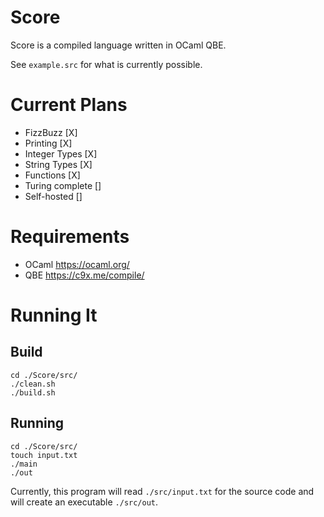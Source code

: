 # Score

Score is a compiled language written in OCaml QBE.

See `example.src` for what is currently possible.

# Current Plans
- FizzBuzz [X]
- Printing [X]
- Integer Types [X]
- String Types [X]
- Functions [X]
- Turing complete []
- Self-hosted []

# Requirements
- OCaml https://ocaml.org/
- QBE https://c9x.me/compile/

# Running It

## Build
```
cd ./Score/src/
./clean.sh
./build.sh
```

## Running
```
cd ./Score/src/
touch input.txt
./main
./out
```
Currently, this program will read `./src/input.txt` for the source code
and will create an executable `./src/out`.



